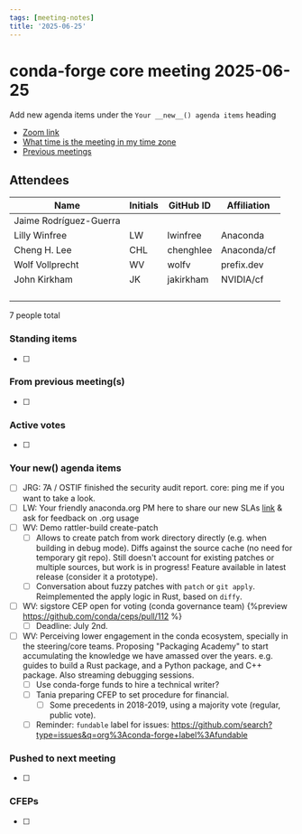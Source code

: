 ```yaml
---
tags: [meeting-notes]
title: '2025-06-25'
---
```

# conda-forge core meeting 2025-06-25

Add new agenda items under the `Your __new__() agenda items` heading

- [Zoom link](https://zoom.us/j/9138593505?pwd=SWh3dE1IK05LV01Qa0FJZ1ZpMzJLZz09)
- [What time is the meeting in my time zone](https://dateful.com/convert/utc?t=5pm)
- [Previous meetings](https://conda-forge.org/community/minutes/)

## Attendees

| Name                    | Initials | GitHub ID        | Affiliation                 |
| ----------------------- | -------- | ---------------  | --------------------------- |
| Jaime Rodríguez-Guerra  |          |                  |           |
|  Lilly Winfree          |    LW    |   lwinfree        |   Anaconda              |
| Cheng H. Lee            | CHL      | chenghlee        | Anaconda/cf                 |
| Wolf Vollprecht         | WV       | wolfv            | prefix.dev                  |
| John Kirkham            | JK       | jakirkham        | NVIDIA/cf                   |
|                         |          |                  |                             |
|                         |          |                  |                             |
|                         |          |                  |                             |
|                         |          |                  |                             |

7 people total

### Standing items

- [ ]

### From previous meeting(s)

- [ ]

### Active votes

- [ ]

### Your __new__() agenda items

- [ ] JRG: 7A / OSTIF finished the security audit report. core: ping me if you want to take a look.
- [ ] LW: Your friendly anaconda.org PM here to share our new SLAs [link](https://forum.anaconda.com/t/improved-support-for-anaconda-org-community-issues/96083) & ask for feedback on .org usage
- [ ] WV: Demo rattler-build create-patch
    - [ ] Allows to create patch from work directory directly (e.g. when building in debug mode). Diffs against the source cache (no need for temporary git repo). Still doesn't account for existing patches or multiple sources, but work is in progress! Feature available in latest release (consider it a prototype).
    - [ ] Conversation about fuzzy patches with `patch` or `git apply`. Reimplemented the apply logic in Rust, based on `diffy`.
- [ ] WV: sigstore CEP open for voting (conda governance team) {%preview https://github.com/conda/ceps/pull/112 %}
    - [ ] Deadline: July 2nd.
- [ ] WV: Perceiving lower engagement in the conda ecosystem, specially in the steering/core teams. Proposing "Packaging Academy" to start accumulating the knowledge we have amassed over the years. e.g. guides to build a Rust package, and a Python package, and C++ package. Also streaming debugging sessions.
    - [ ] Use conda-forge funds to hire a technical writer?
    - [ ] Tania preparing CFEP to set procedure for financial.
        - [ ] Some precedents in 2018-2019, using a majority vote (regular, public vote).
    - [ ] Reminder: `fundable` label for issues: https://github.com/search?type=issues&q=org%3Aconda-forge+label%3Afundable

### Pushed to next meeting

- [ ]

### CFEPs

- [ ]
